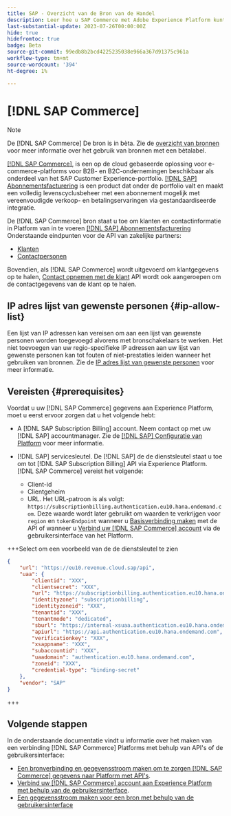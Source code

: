 ```yaml
---
title: SAP - Overzicht van de Bron van de Handel
description: Leer hoe u SAP Commerce met Adobe Experience Platform kunt verbinden via API's of de gebruikersinterface.
last-substantial-update: 2023-07-26T00:00:00Z
hide: true
hidefromtoc: true
badge: Beta
source-git-commit: 99edb8b2bcd4225235038e966a367d91375c961a
workflow-type: tm+mt
source-wordcount: '394'
ht-degree: 1%

---
```


# [!DNL SAP Commerce]

>[!NOTE]
>
>De [!DNL SAP Commerce] De bron is in bèta. Zie de [overzicht van bronnen](../../home.md#terms-and-conditions) voor meer informatie over het gebruik van bronnen met een bètalabel.

[[!DNL SAP Commerce]](https://www.sap.com/india/products/acquired-brands/what-is-hybris.html), is een op de cloud gebaseerde oplossing voor e-commerce-platforms voor B2B- en B2C-ondernemingen beschikbaar als onderdeel van het SAP Customer Experience-portfolio. [[!DNL SAP] Abonnementsfacturering](https://www.sap.com/products/financial-management/subscription-billing.html) is een product dat onder de portfolio valt en maakt een volledig levenscyclusbeheer met een abonnement mogelijk met vereenvoudigde verkoop- en betalingservaringen via gestandaardiseerde integratie.

De [!DNL SAP Commerce] bron staat u toe om klanten en contactinformatie in Platform van in te voeren [[!DNL SAP] Abonnementsfacturering](https://www.sap.com/products/financial-management/subscription-billing.html) Onderstaande eindpunten voor de API van zakelijke partners:

* [Klanten](https://api.sap.com/api/BusinessPartner_APIs/path/GET_customers)
* [Contactpersonen](https://api.sap.com/api/BusinessPartner_APIs/path/GET_contacts)

Bovendien, als [!DNL SAP Commerce] wordt uitgevoerd om klantgegevens op te halen, [Contact opnemen met de klant](https://api.sap.com/api/BusinessPartner_APIs/path/GET_relationships-customer-contacts) API wordt ook aangeroepen om de contactgegevens van de klant op te halen.

## IP adres lijst van gewenste personen {#ip-allow-list}

Een lijst van IP adressen kan vereisen om aan een lijst van gewenste personen worden toegevoegd alvorens met bronschakelaars te werken. Het niet toevoegen van uw regio-specifieke IP adressen aan uw lijst van gewenste personen kan tot fouten of niet-prestaties leiden wanneer het gebruiken van bronnen. Zie de [IP adres lijst van gewenste personen](../../ip-address-allow-list.md) voor meer informatie.

## Vereisten {#prerequisites}

Voordat u uw [!DNL SAP Commerce] gegevens aan Experience Platform, moet u eerst ervoor zorgen dat u het volgende hebt:

* A [!DNL SAP Subscription Billing] account. Neem contact op met uw [!DNL SAP] accountmanager. Zie de [[!DNL SAP] Configuratie van Platform](https://help.sap.com/doc/5fd179965d5145fbbe7f2a7aa1272338/latest/en-US/PlatformConfiguration.pdf) voor meer informatie.

* [!DNL SAP] servicesleutel. De [!DNL SAP] de de dienstsleutel staat u toe om tot [!DNL SAP Subscription Billing] API via Experience Platform. [!DNL SAP Commerce] vereist het volgende:
   * Client-id
   * Clientgeheim
   * URL. Het URL-patroon is als volgt: `https://subscriptionbilling.authentication.eu10.hana.ondemand.com`. Deze waarde wordt later gebruikt om waarden te verkrijgen voor `region` en `tokenEndpoint` wanneer u [Basisverbinding maken](../../tutorials/api/create/ecommerce/sap-commerce.md#base-connection) met de API of wanneer u [Verbind uw [!DNL SAP Commerce] account](../../tutorials/ui/create/ecommerce/sap-commerce.md#connect-account) via de gebruikersinterface van het Platform.

+++Select om een voorbeeld van de de dienstsleutel te zien

```json
{ 
    "url": "https://eu10.revenue.cloud.sap/api",
    "uaa": {
        "clientid": "XXX",
        "clientsecret": "XXX",
        "url": "https://subscriptionbilling.authentication.eu10.hana.ondemand.com",
        "identityzone": "subscriptionbilling",
        "identityzoneid": "XXX",
        "tenantid": "XXX",
        "tenantmode": "dedicated",
        "sburl": "https://internal-xsuaa.authentication.eu10.hana.ondemand.com",
        "apiurl": "https://api.authentication.eu10.hana.ondemand.com",
        "verificationkey": "XXX",
        "xsappname": "XXX",
        "subaccountid": "XXX",
        "uaadomain": "authentication.eu10.hana.ondemand.com",
        "zoneid": "XXX",
        "credential-type": "binding-secret"
    },
    "vendor": "SAP"
}
```

+++

## Volgende stappen

In de onderstaande documentatie vindt u informatie over het maken van een verbinding [!DNL SAP Commerce] Platforms met behulp van API&#39;s of de gebruikersinterface:

* [Een bronverbinding en gegevensstroom maken om te zorgen [!DNL SAP Commerce] gegevens naar Platform met API&#39;s](../../tutorials/api/create/ecommerce/sap-commerce.md).
* [Verbind uw [!DNL SAP Commerce] account aan Experience Platform met behulp van de gebruikersinterface](../../tutorials/ui/create/ecommerce/sap-commerce.md).
* [Een gegevensstroom maken voor een bron met behulp van de gebruikersinterface](../../tutorials/ui/dataflow/ecommerce.md)
